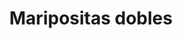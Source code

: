 ---
title: Maripositas dobles
date: 
draft: false

# descripcion
description : Aro pasante de plata maripositas dobles con cubic

materials: Plata 925

color: Plateado

dimensions: 1,2 cm

code: 01-03-0251

type: "Aros"

categories: []

# Images
# first image will be shown in the product page
images:
  # - image: "images/path_to_image"
  # La ubicacion de las imagenes es imagenes/Aros/Aros.Microcubic/01-03-0251-maripositas-dobles
  - image: "./images/aros/microcubic/01-03-0251-maripositas-dobles_a.jpeg"
  - image: "./images/aros/microcubic/01-03-0251-maripositas-dobles_b.jpeg"
---